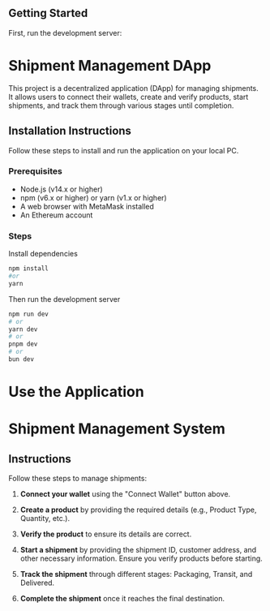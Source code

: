 ## Getting Started

First, run the development server:



# Shipment Management DApp

This project is a decentralized application (DApp) for managing shipments. It allows users to connect their wallets, create and verify products, start shipments, and track them through various stages until completion.

## Installation Instructions

Follow these steps to install and run the application on your local PC.

### Prerequisites

- Node.js (v14.x or higher)
- npm (v6.x or higher) or yarn (v1.x or higher)
- A web browser with MetaMask installed
- An Ethereum account

### Steps

Install dependencies
 ```bash
npm install
#or 
yarn
```

Then run the development server

```bash
npm run dev
# or
yarn dev
# or
pnpm dev
# or
bun dev
```

# Use the Application
# Shipment Management System

## Instructions
Follow these steps to manage shipments:

1. **Connect your wallet** using the "Connect Wallet" button above.
   
2. **Create a product** by providing the required details (e.g., Product Type, Quantity, etc.).
   
3. **Verify the product** to ensure its details are correct.
   
4. **Start a shipment** by providing the shipment ID, customer address, and other necessary information. Ensure you verify products before starting.

5. **Track the shipment** through different stages: Packaging, Transit, and Delivered.
   
6. **Complete the shipment** once it reaches the final destination.


